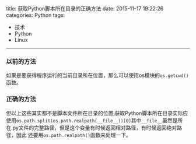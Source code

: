 title: 获取Python脚本所在目录的正确方法
date: 2015-11-17 19:22:26
categories: Python
tags:
  -  技术
  -  Python
  -  Linux
---
### 以前的方法
如果是要获得程序运行的当前目录所在位置，那么可以使用os模块的`os.getcwd()`函数。
<!-- more -->
### 正确的方法
但以上这些其实都不是脚本文件所在目录的位置,获取Python脚本所在目录实际应使用`os.path.split(os.path.realpath(__file__))[0]`其中`__file__`虽然是所在.py文件的完整路径，但是这个变量有时候返回相对路径，有时候返回绝对路径，因此 还要用`os.path.realpath()`函数来处理一下。
